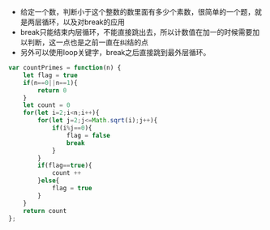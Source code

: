 * 给定一个数，判断小于这个整数的数里面有多少个素数，很简单的一个题，就是两层循环，以及对break的应用
* break只能结束内层循环，不能直接跳出去，所以计数值在加一的时候需要加以判断，这一点也是之前一直在纠结的点
* 另外可以使用loop关键字，break之后直接跳到最外层循环。
```js
var countPrimes = function(n) {
    let flag = true
    if(n==0||n==1){
        return 0
    }
    let count = 0
    for(let i=2;i<n;i++){
        for(let j=2;j<=Math.sqrt(i);j++){
            if(i%j==0){
                flag = false
                break
            }
        }
        if(flag==true){
            count ++
        }else{
            flag = true
        }
    }
    return count
};
```

